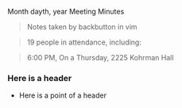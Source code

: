 Month dayth, year Meeting Minutes
> Notes taken by backbutton in vim

> 19 people in attendance, including:


 

> 6:00 PM, On a Thursday, 2225 Kohrman Hall

### Here is a header

* Here is a point of a header
